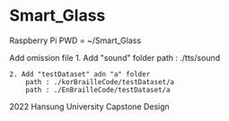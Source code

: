 # Smart_Glass

Raspberry Pi PWD = ~/Smart_Glass

Add omission file
    1. Add "sound" folder
        path : ./tts/sound

    2. Add "testDataset" adn "a" folder
        path : ./korBrailleCode/testDataset/a
        path : ./EnBrailleCode/testDataset/a


2022 Hansung University Capstone Design